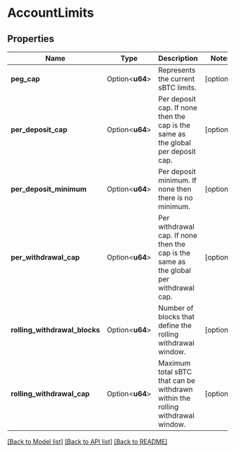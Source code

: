 # AccountLimits

## Properties

Name | Type | Description | Notes
------------ | ------------- | ------------- | -------------
**peg_cap** | Option<**u64**> | Represents the current sBTC limits. | [optional]
**per_deposit_cap** | Option<**u64**> | Per deposit cap. If none then the cap is the same as the global per deposit cap. | [optional]
**per_deposit_minimum** | Option<**u64**> | Per deposit minimum. If none then there is no minimum. | [optional]
**per_withdrawal_cap** | Option<**u64**> | Per withdrawal cap. If none then the cap is the same as the global per withdrawal cap. | [optional]
**rolling_withdrawal_blocks** | Option<**u64**> | Number of blocks that define the rolling withdrawal window. | [optional]
**rolling_withdrawal_cap** | Option<**u64**> | Maximum total sBTC that can be withdrawn within the rolling withdrawal window. | [optional]

[[Back to Model list]](../README.md#documentation-for-models) [[Back to API list]](../README.md#documentation-for-api-endpoints) [[Back to README]](../README.md)


